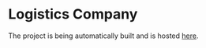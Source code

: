 # Logistics Company

The project is being automatically built and is hosted [here](https://nbu-logistics.herokuapp.com/).


